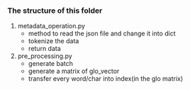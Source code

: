 ### The structure of this folder
1. metadata_operation.py
    * method to read the json file and change it into dict
    * tokenize the data
    * return data
2. pre_processing.py
    * generate batch
    * generate a matrix of glo_vector
    * transfer every word/char into index(in the glo matrix)
    